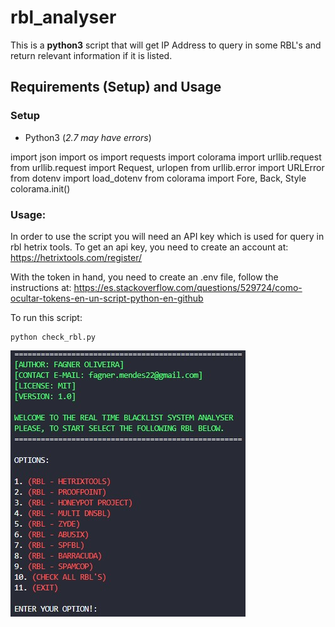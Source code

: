 # rbl_analyser

This is a **python3** script that will get IP Address to query in some RBL's and return relevant information if it is listed.

## Requirements (Setup) and Usage

### Setup

- Python3 (_2.7 may have errors_)

import json
import os
import requests
import colorama
import urllib.request
from urllib.request import Request, urlopen
from urllib.error import URLError
from dotenv import load_dotenv
from colorama import Fore, Back, Style
colorama.init()

### Usage:

In order to use the script you will need an API key which is used for query in rbl hetrix tools. To get an api key, you need to create an account at: https://hetrixtools.com/register/

With the token in hand, you need to create an .env file, follow the instructions at: https://es.stackoverflow.com/questions/529724/como-ocultar-tokens-en-un-script-python-en-github

To run this script:

```
python check_rbl.py
```

![Alt text](https://github.com/fagner-fmlo/rbl_analyser/blob/adbddcffa04ea9049a0d4b458aef445ebae9d4c9/check_rbl.jpg)
